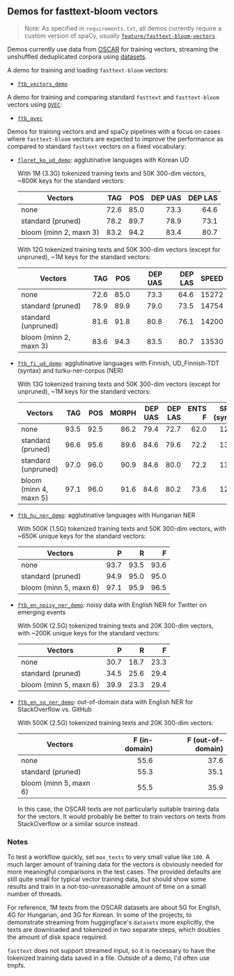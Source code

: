 ## Demos for fasttext-bloom vectors

> Note: As specified in `requirements.txt`, all demos currently require 
> a custom version of spaCy, usually 
> [`feature/fasttext-bloom-vectors`](https://github.com/adrianeboyd/spaCy/tree/feature/fasttext-bloom-vectors).

Demos currently use data from [OSCAR](https://oscar-corpus.com) for 
training vectors, streaming the unshuffled deduplicated corpora using 
[datasets](https://huggingface.co/docs/datasets/).

A demo for training and loading `fasttext-bloom` vectors:

* [`ftb_vectors_demo`](ftb_vectors_demo)

A demo for training and comparing standard `fasttext` and `fasttext-bloom`
vectors using [`QVEC`](https://github.com/ytsvetko/qvec):

* [`ftb_qvec`](ftb_qvec)

Demos for training vectors and and spaCy pipelines with a focus on cases where
`fasttext-bloom` vectors are expected to improve the performance as compared to
standard `fasttext` vectors on a fixed vocabulary:

* [`floret_ko_ud_demo`](floret_ko_ud_demo): agglutinative languages with Korean UD

   With 1M (3.3G) tokenized training texts and 50K 300-dim vectors, ~800K
   keys for the standard vectors:

  | Vectors                | TAG  | POS  | DEP UAS | DEP LAS |
  | ---------------------- | ---: | ---: | ------: | ------: |
  | none                   | 72.6 | 85.0 | 73.3    | 64.6    |
  | standard (pruned)      | 78.2 | 89.7 | 78.9    | 73.1    |
  | bloom (minn 2, maxn 3) | 83.2 | 94.2 | 83.4    | 80.7    |

   With 12G tokenized training texts and 50K 300-dim vectors (except for 
   unpruned), ~1M keys for the standard vectors:

  | Vectors                | TAG  | POS  | DEP UAS | DEP LAS | SPEED |
  | ---------------------- | ---: | ---: | ------: | ------: | ----: |
  | none                   | 72.6 | 85.0 | 73.3    | 64.6    | 15272 |
  | standard (pruned)      | 78.9 | 89.9 | 79.0    | 73.5    | 14754 |
  | standard (unpruned)    | 81.6 | 91.8 | 80.8    | 76.1    | 14200 |
  | bloom (minn 2, maxn 3) | 83.6 | 94.3 | 83.5    | 80.7    | 13530 |

* [`ftb_fi_ud_demo`](ftb_fi_ud_demo): agglutinative languages with Finnish,
  UD\_Finnish-TDT (syntax) and turku-ner-corpus (NER)

   With 13G tokenized training texts and 50K 300-dim vectors (except for
   unpruned), ~1M keys for the standard vectors:

  | Vectors                | TAG  | POS  | MORPH | DEP UAS | DEP LAS | ENTS F | SPEED (syntax) |
  | ---------------------- | ---: | ---: | ----: | ------: | ------: | -----: | ----: |
  | none                   | 93.5 | 92.5 | 86.2  | 79.4    | 72.7    | 62.0   | 12693 |
  | standard (pruned)      | 96.6 | 95.6 | 89.6  | 84.6    | 79.6    | 72.2   | 13407 |
  | standard (unpruned)    | 97.0 | 96.0 | 90.9  | 84.6    | 80.0    | 72.2   | 13269 |
  | bloom (minn 4, maxn 5) | 97.1 | 96.0 | 91.6  | 84.6    | 80.2    | 73.6   | 12044 |

* [`ftb_hu_ner_demo`](ftb_hu_ner_demo): agglutinative
  languages with Hungarian NER

  With 500K (1.5G) tokenized training texts and 50K 300-dim vectors, with
  ~650K unique keys for the standard vectors:

  | Vectors                | P    | R    | F    |
  | ---------------------- | ---: | ---: | ---: |
  | none                   | 93.7 | 93.5 | 93.6 |
  | standard (pruned)      | 94.9 | 95.0 | 95.0 |
  | bloom (minn 5, maxn 6) | 97.1 | 95.9 | 96.5 |

* [`ftb_en_noisy_ner_demo`](ftb_en_noisy_ner_demo): noisy 
  data with English NER for Twitter on emerging events

  With 500K (2.5G) tokenized training texts and 20K 300-dim vectors, with
  ~200K unique keys for the standard vectors:

  | Vectors                | P    | R    | F    |
  | ---------------------- | ---: | ---: | ---: |
  | none                   | 30.7 | 18.7 | 23.3 |
  | standard (pruned)      | 34.5 | 25.6 | 29.4 |
  | bloom (minn 5, maxn 6) | 39.9 | 23.3 | 29.4 |

* [`ftb_en_so_ner_demo`](ftb_en_so_ner_demo): 
  out-of-domain data with English NER for StackOverflow vs. GitHub

  With 500K (2.5G) tokenized training texts and 20K 300-dim vectors:

  | Vectors                  | F (in-domain) | F (out-of-domain) |
  | ------------------------ | ------------: | ----------------: |
  | none                     | 55.6          | 37.6              |
  | standard (pruned)        | 55.3          | 35.1              |
  | bloom (minn 5, maxn 6)   | 55.5          | 35.9              |

  In this case, the OSCAR texts are not particularly suitable training
  data for the vectors. It would probably be better to train vectors on
  texts from StackOverflow or a similar source instead.

### Notes

To test a workflow quickly, set `max_texts` to very small value like 
`100`. A much larger amount of training data for the vectors is 
obviously needed for more meaningful comparisons in the test cases. The 
provided defaults are still quite small for typical vector training 
data, but should show some results and train in a not-too-unreasonable 
amount of time on a small number of threads.

For reference, 1M texts from the OSCAR datasets are about 5G for 
English, 4G for Hungarian, and 3G for Korean. In some of the projects, 
to demonstrate streaming from huggingface's `datasets` more explicitly, 
the texts are downloaded and tokenized in two separate steps, which 
doubles the amount of disk space required.

`fasttext` does not support streamed input, so it is necessary to have 
the tokenized training data saved in a file. Outside of a demo, I'd 
often use tmpfs.
